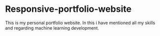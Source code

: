 # Responsive-portfolio-website
This is my personal portfolio website. In this i have mentioned all my skills and regarding machine learning development.
